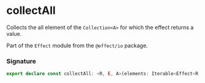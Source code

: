 # collectAll

Collects the all element of the `Collection<A>` for which the effect returns a value.

Part of the `Effect` module from the `@effect/io` package.

### Signature

```typescript
export declare const collectAll: <R, E, A>(elements: Iterable<Effect<R, E, Option.Option<A>>>) => Effect<R, E, A[]>
```

